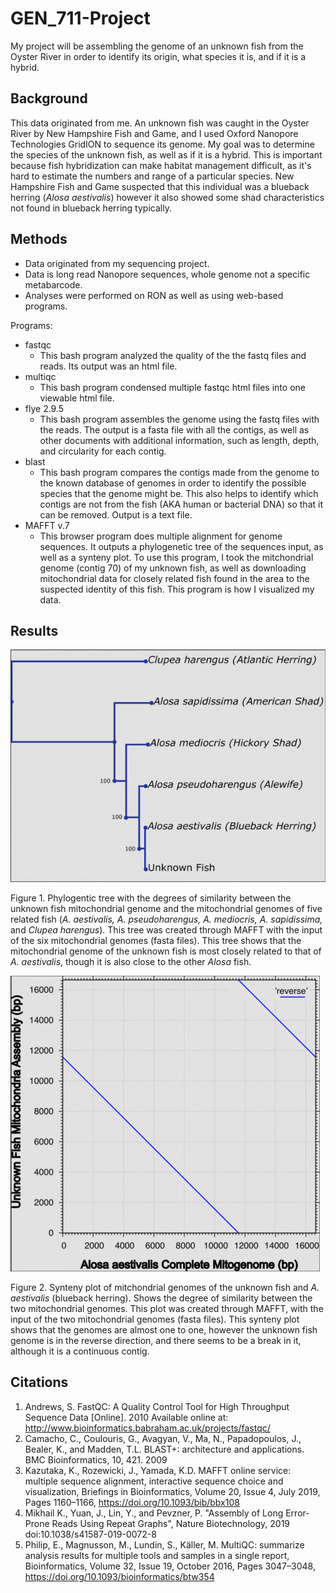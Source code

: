 # GEN_711-Project

My project will be assembling the genome of an unknown fish from the Oyster River in order to identify its origin, what species it is, and if it is a hybrid.

## Background

This data originated from me. An unknown fish was caught in the Oyster River by New Hampshire Fish and Game, and I used Oxford Nanopore Technologies GridION to sequence its genome. My goal was to determine the species of the unknown fish, as well as if it is a hybrid. This is important because fish hybridization can make habitat management difficult, as it's hard to estimate the numbers and range of a particular species. New Hampshire Fish and Game suspected that this individual was a blueback herring (_Alosa aestivalis_) however it also showed some shad characteristics not found in blueback herring typically.

## Methods

* Data originated from my sequencing project.
* Data is long read Nanopore sequences, whole genome not a specific metabarcode.
* Analyses were performed on RON as well as using web-based programs.

Programs:
* fastqc
  * This bash program analyzed the quality of the the fastq files and reads. Its output was an html file.
* multiqc
  * This bash program condensed multiple fastqc html files into one viewable html file.
* flye 2.9.5
  * This bash program assembles the genome using the fastq files with the reads. The output is a fasta file with all the contigs, as well as other documents with additional information, such as length, depth, and circularity for each contig.
* blast
  * This bash program compares the contigs made from the genome to the known database of genomes in order to identify the possible species that the genome might be. This also helps to identify which contigs are not from the fish (AKA human or bacterial DNA) so that it can be removed. Output is a text file.
* MAFFT v.7
  * This browser program does multiple alignment for genome sequences. It outputs a phylogenetic tree of the sequences input, as well as a synteny plot. To use this program, I took the mitchondrial genome (contig 70) of my unknown fish, as well as downloading mitochondrial data for closely related fish found in the area to the suspected identity of this fish. This program is how I visualized my data.

## Results

![phylogeny](figures/mf-phylogeny-small.png)

Figure 1. Phylogentic tree with the degrees of similarity between the unknown fish mitochondrial genome and the mitochondrial genomes of five related fish (_A. aestivalis, A. pseudoharengus, A. mediocris, A. sapidissima,_ and _Clupea harengus_). This tree was created through MAFFT with the input of the six mitochondrial genomes (fasta files). This tree shows that the mitochondrial genome of the unknown fish is most closely related to that of _A. aestivalis_, though it is also close to the other _Alosa_ fish.


![synteny](figures/mf-synteny-small.png) 

Figure 2. Synteny plot of mitchondrial genomes of the unknown fish and _A. aestivalis_ (blueback herring). Shows the degree of similarity between the two mitochondrial genomes. This plot was created through MAFFT, with the input of the two mitochondrial genomes (fasta files). This synteny plot shows that the genomes are almost one to one, however the unknown fish genome is in the reverse direction, and there seems to be a break in it, although it is a continuous contig.

## Citations

1. Andrews, S. FastQC:  A Quality Control Tool for High Throughput Sequence Data [Online]. 2010 Available online at: http://www.bioinformatics.babraham.ac.uk/projects/fastqc/
2. Camacho, C., Coulouris, G., Avagyan, V., Ma, N., Papadopoulos, J., Bealer, K., and Madden, T.L. BLAST+: architecture and applications. BMC Bioinformatics, 10, 421. 2009
3. Kazutaka, K., Rozewicki, J., Yamada, K.D. MAFFT online service: multiple sequence alignment, interactive sequence choice and visualization, Briefings in Bioinformatics, Volume 20, Issue 4, July 2019, Pages 1160–1166, https://doi.org/10.1093/bib/bbx108 
4. Mikhail K., Yuan, J., Lin, Y., and Pevzner, P. "Assembly of Long Error-Prone Reads Using Repeat Graphs", Nature Biotechnology, 2019 doi:10.1038/s41587-019-0072-8
5. Philip, E., Magnusson, M., Lundin, S., Käller, M. MultiQC: summarize analysis results for multiple tools and samples in a single report, Bioinformatics, Volume 32, Issue 19, October 2016, Pages 3047–3048, https://doi.org/10.1093/bioinformatics/btw354 
